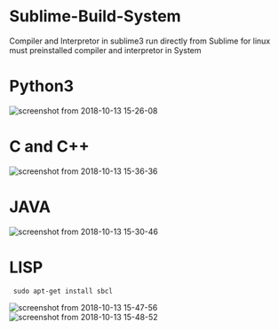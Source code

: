 # Sublime-Build-System
Compiler and Interpretor in sublime3 run directly from Sublime for linux must preinstalled compiler and interpretor in System
# Python3 
![screenshot from 2018-10-13 15-26-08](https://user-images.githubusercontent.com/29729380/46904303-c3b1ec80-ceff-11e8-89b6-30f4d7ab6561.png)
# C and C++
![screenshot from 2018-10-13 15-36-36](https://user-images.githubusercontent.com/29729380/46904305-c44a8300-ceff-11e8-919a-3bfcefab7ab1.png)
# JAVA
![screenshot from 2018-10-13 15-30-46](https://user-images.githubusercontent.com/29729380/46904304-c3b1ec80-ceff-11e8-82d0-412c1318efe7.png)

# LISP

     sudo apt-get install sbcl
   
![screenshot from 2018-10-13 15-47-56](https://user-images.githubusercontent.com/29729380/46904306-c44a8300-ceff-11e8-990f-3dd9e505cbe0.png)
![screenshot from 2018-10-13 15-48-52](https://user-images.githubusercontent.com/29729380/46904307-c44a8300-ceff-11e8-9559-c29c50c6c1e8.png)
